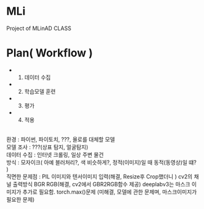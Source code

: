 # MLi
Project of MLinAD CLASS
# Plan( Workflow )
- 1. 데이터 수집
- 2. 학습모델 훈련
- 3. 평가
- 4. 적용

<br>
환경 : 파이썬, 파이토치, ???, 욜로를 대체할 모델
<br>
모델 조사 : ???(상표 탐지, 얼굴탐지)
<br>
데이터 수집 : 인터넷 크롤링, 일상 주변 물건
<br>
방식 : 모자이크( 아예 블러처리?, 색 비슷하게?, 정적(이미지)일 때 동적(동영상)일 떄? )
<br>
직면한 문제점 : PIL 이미지와 텐서이미지 입력(해결, Resize후 Crop했더니 ) 
cv2의 채널 출력방식 BGR RGB(해결, cv2에서 GBR2RGB함수 제공)
deeplabv3는 마스크 이미지가 추가로 필요함.
torch.max()문제 (미해결, 모델에 관한 문제며, 마스크이미지가 필요한 문제)
